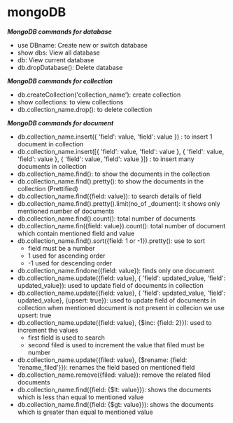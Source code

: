 # mongoDB
***MongoDB commands for database***
- use DBname: Create new or switch database
- show dbs: View all database
- db: View current database
- db.dropDatabase(): Delete database</br>
 

***MongoDB commands for collection***
- db.createCollection('collection_name'): create collection
- show collections: to view collections
- db.collection_name.drop(): to delete collection</br>


***MongoDB commands for document***
- db.collection_name.insert({
                           'field': value,
                           'field': value
                           })
  : to insert 1 document in collection
- db.collection_name.insert([{
                           'field': value,
                           'field': value
                           },
                           {
                           'field': value,
                           'field': value
                           },
                           {
                           'field': value,
                           'field': value
                           }])
  : to insert many documents in collection
- db.collection_name.find(): to show the documents in the collection
- db.collection_name.find().pretty(): to show the documents in the collection (Prettified)
- db.collection_name.find({field: value}): to search details of field
- db.collection_name.find().pretty().limit(no_of _doument): it shows only mentioned number of documents
- db.collection_name.find().count(): total number of documents
- db.collection_name.fin({field: value}).count(): total number of document which contain mentioned field and value
- db.collection_name.find().sort({field: 1 or -1}).pretty(): use to sort 
    -   field must be a number 
    -   1 used for ascending order
    -   -1 used for descending order
- db.collection_name.findone({field: value}): finds only one document
- db.collection_name.update({field: value},
                            {
                           'field': updated_value,
                           'field': updated_value}): used to update field of documents in collection
- db.collection_name.update({field: value},
                            {
                           'field': updated_value,
                           'field': updated_value},
                           {upsert: true}): used to update field of documents in collection when mentioned document is not present in collecion we use upsert: true
- db.collection_name.update({field: value},
                             {$inc: 
                             {field: 2}}): used to increment the values
   - first field is used to search
   - second filed is used to increment the value that filed must be number
- db.collection_name.update({filed: value},
                              {$rename:
                              {field: 'rename_filed'}}): renames the field based on mentioned field
- db.collection_name.remove({filed: value}): remove the related filed documents
- db.collection_name.find({field:
                           {$lt: value}}): shows the documents which is less than equal to mentioned value
- db.collection_name.find({field:
                           {$gt: value}}): shows the documents which is greater than equal to mentioned value
                           

